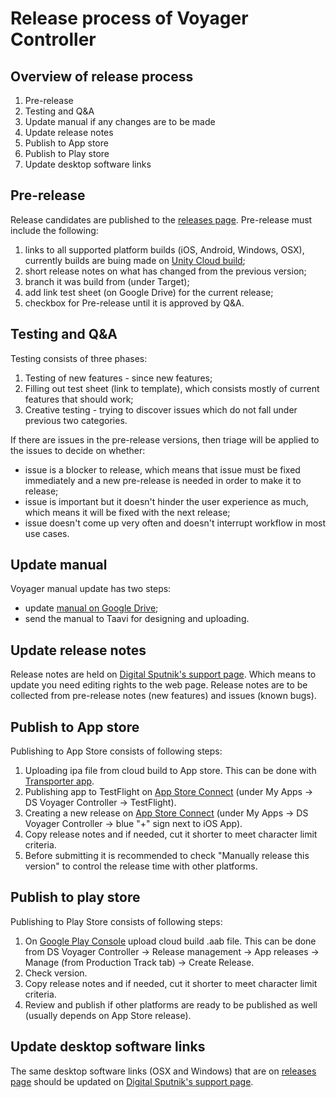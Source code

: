 # Release process of Voyager Controller
## Overview of release process
1. Pre-release
2. Testing and Q&A
3. Update manual if any changes are to be made
4. Update release notes
5. Publish to App store
6. Publish to Play store
7. Update desktop software links

## Pre-release
Release candidates are published to the [releases page](https://github.com/digitalsputnik/DS-Voyager-controller/releases). Pre-release must include the following:
1. links to all supported platform builds (iOS, Android, Windows, OSX), currently builds are buing made on [Unity Cloud build](https://developer.cloud.unity3d.com/);
2. short release notes on what has changed from the previous version;
3. branch it was build from (under Target);
4. add link test sheet (on Google Drive) for the current release;
5. checkbox for Pre-release until it is approved by Q&A.

## Testing and Q&A
Testing consists of three phases:
1. Testing of new features - since new features;
2. Filling out test sheet (link to template), which consists mostly of current features that should work;
3. Creative testing - trying to discover issues which do not fall under previous two categories.

If there are issues in the pre-release versions, then triage will be applied to the issues to decide on whether:
- issue is a blocker to release, which means that issue must be fixed immediately and a new pre-release is needed in order to make it to release;
- issue is important but it doesn't hinder the user experience as much, which means it will be fixed with the next release;
- issue doesn't come up very often and doesn't interrupt workflow in most use cases.

## Update manual
Voyager manual update has two steps:
- update [manual on Google Drive](https://docs.google.com/document/d/1OiDbgm5k9GuhUGBgvsNy_xqKdvXaRmXyepqSi5CgNOg/edit);
- send the manual to Taavi for designing and uploading.

## Update release notes
Release notes are held on [Digital Sputnik's support page](https://www.digitalsputnik.com/pages/support). Which means to update you need editing rights to the web page. Release notes are to be collected from pre-release notes (new features) and issues (known bugs).

## Publish to App store
Publishing to App Store consists of following steps:
1. Uploading ipa file from cloud build to App store. This can be done with [Transporter app](https://transportergui.com/).
2. Publishing app to TestFlight on [App Store Connect](https://appstoreconnect.apple.com/) (under My Apps -> DS Voyager Controller -> TestFlight).
3. Creating a new release on [App Store Connect](https://appstoreconnect.apple.com/) (under My Apps -> DS Voyager Controller -> blue "+" sign next to iOS App).
4. Copy release notes and if needed, cut it shorter to meet character limit criteria.
5. Before submitting it is recommended to check "Manually release this version" to control the release time with other platforms.

## Publish to play store
Publishing to Play Store consists of following steps:
1. On [Google Play Console](https://play.google.com/apps/publish) upload cloud build .aab file. This can be done from DS Voyager Controller -> Release management -> App releases -> Manage (from Production Track tab) -> Create Release.
2. Check version.
3. Copy release notes and if needed, cut it shorter to meet character limit criteria.
4. Review and publish if other platforms are ready to be published as well (usually depends on App Store release).

## Update desktop software links
The same desktop software links (OSX and Windows) that are on [releases page](https://github.com/digitalsputnik/DS-Voyager-controller/releases) should be updated on [Digital Sputnik's support page](https://www.digitalsputnik.com/pages/support).

